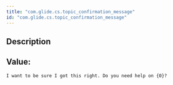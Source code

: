 ```yaml
---
title: "com.glide.cs.topic_confirmation_message"
id: "com.glide.cs.topic_confirmation_message"
---
```

## Description



## Value: 
```
I want to be sure I got this right. Do you need help on {0}?
```